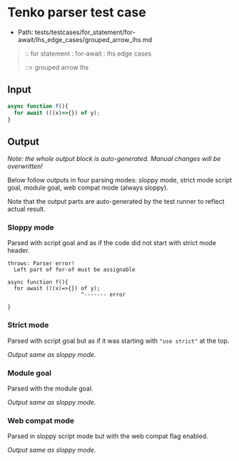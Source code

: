 # Tenko parser test case

- Path: tests/testcases/for_statement/for-await/lhs_edge_cases/grouped_arrow_lhs.md

> :: for statement : for-await : lhs edge cases
>
> ::> grouped arrow lhs

## Input

`````js
async function f(){
  for await (((x)=>{}) of y);
}
`````

## Output

_Note: the whole output block is auto-generated. Manual changes will be overwritten!_

Below follow outputs in four parsing modes: sloppy mode, strict mode script goal, module goal, web compat mode (always sloppy).

Note that the output parts are auto-generated by the test runner to reflect actual result.

### Sloppy mode

Parsed with script goal and as if the code did not start with strict mode header.

`````
throws: Parser error!
  Left part of for-of must be assignable

async function f(){
  for await (((x)=>{}) of y);
                       ^------- error

}
`````

### Strict mode

Parsed with script goal but as if it was starting with `"use strict"` at the top.

_Output same as sloppy mode._

### Module goal

Parsed with the module goal.

_Output same as sloppy mode._

### Web compat mode

Parsed in sloppy script mode but with the web compat flag enabled.

_Output same as sloppy mode._
